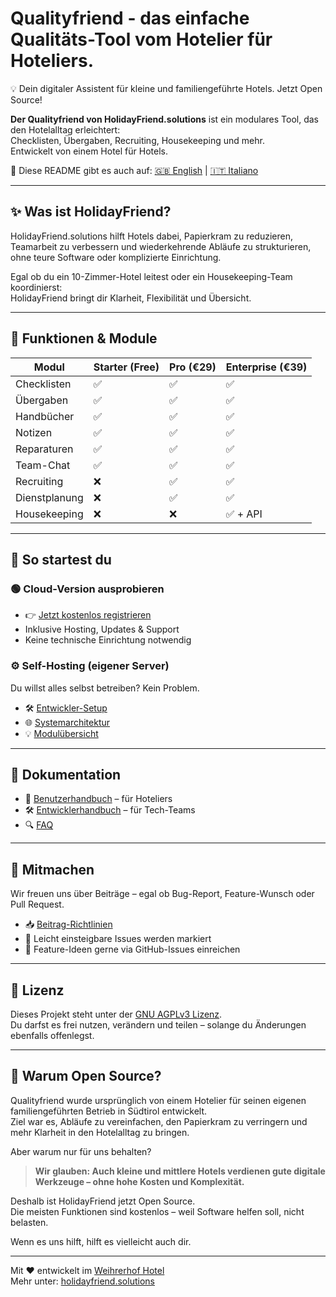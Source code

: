 # Qualityfriend - das einfache Qualitäts-Tool vom Hotelier für Hoteliers.

💡 Dein digitaler Assistent für kleine und familiengeführte Hotels. Jetzt Open Source!

**Der Qualityfriend von HolidayFriend.solutions** ist ein modulares Tool, das den Hotelalltag erleichtert:  
Checklisten, Übergaben, Recruiting, Housekeeping und mehr.  
Entwickelt von einem Hotel für Hotels.

📘 Diese README gibt es auch auf: [🇬🇧 English](README.md) | [🇮🇹 Italiano](README.it.md)

---

## ✨ Was ist HolidayFriend?

HolidayFriend.solutions hilft Hotels dabei, Papierkram zu reduzieren, Teamarbeit zu verbessern und wiederkehrende Abläufe zu strukturieren, ohne teure Software oder komplizierte Einrichtung.

Egal ob du ein 10-Zimmer-Hotel leitest oder ein Housekeeping-Team koordinierst:  
HolidayFriend bringt dir Klarheit, Flexibilität und Übersicht.

---

## 🧩 Funktionen & Module

| Modul          | Starter (Free) | Pro (€29) | Enterprise (€39) |
|----------------|----------------|-----------|------------------|
| Checklisten    | ✅              | ✅         | ✅               |
| Übergaben      | ✅              | ✅         | ✅               |
| Handbücher     | ✅              | ✅         | ✅               |
| Notizen        | ✅              | ✅         | ✅               |
| Reparaturen    | ✅              | ✅         | ✅               |
| Team-Chat      | ✅              | ✅         | ✅               |
| Recruiting     | ❌              | ✅         | ✅               |
| Dienstplanung  | ❌              | ✅         | ✅               |
| Housekeeping   | ❌              | ❌         | ✅ + API         |

---

## 🚀 So startest du

### 🟢 Cloud-Version ausprobieren
- 👉 [Jetzt kostenlos registrieren](https://qualityfriend.solutions)
- Inklusive Hosting, Updates & Support
- Keine technische Einrichtung notwendig

### ⚙️ Self-Hosting (eigener Server)
Du willst alles selbst betreiben? Kein Problem.

- 🛠️ [Entwickler-Setup](docs/dev-setup.md)
- 🌐 [Systemarchitektur](docs/architecture.md)
- 💡 [Modulübersicht](docs/modules.md)

---

## 📘 Dokumentation

- 📖 [Benutzerhandbuch](docs/user-setup.md) – für Hoteliers
- 🛠️ [Entwicklerhandbuch](docs/dev-setup.md) – für Tech-Teams
- 🔍 [FAQ](docs/faq.md)

---

## 🤝 Mitmachen

Wir freuen uns über Beiträge – egal ob Bug-Report, Feature-Wunsch oder Pull Request.

- 📥 [Beitrag-Richtlinien](CONTRIBUTING.md)
- 🧩 Leicht einsteigbare Issues werden markiert
- 🔄 Feature-Ideen gerne via GitHub-Issues einreichen

---

## 📃 Lizenz

Dieses Projekt steht unter der [GNU AGPLv3 Lizenz](LICENSE).  
Du darfst es frei nutzen, verändern und teilen – solange du Änderungen ebenfalls offenlegst.

---

## 🙌 Warum Open Source?

Qualityfriend wurde ursprünglich von einem Hotelier für seinen eigenen familiengeführten Betrieb in Südtirol entwickelt.  
Ziel war es, Abläufe zu vereinfachen, den Papierkram zu verringern und mehr Klarheit in den Hotelalltag zu bringen.

Aber warum nur für uns behalten?

> **Wir glauben: Auch kleine und mittlere Hotels verdienen gute digitale Werkzeuge – ohne hohe Kosten und Komplexität.**

Deshalb ist HolidayFriend jetzt Open Source.  
Die meisten Funktionen sind kostenlos – weil Software helfen soll, nicht belasten.

Wenn es uns hilft, hilft es vielleicht auch dir.

---

Mit ❤️ entwickelt im [Weihrerhof Hotel](https://www.weihrerhof.com)  
Mehr unter: [holidayfriend.solutions](https://holidayfriend.solutions)
